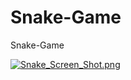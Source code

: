 # Snake-Game
Snake-Game


[![Snake_Screen_Shot.png](https://s26.postimg.org/np5wufm6h/Snake_Screen_Shot.png)](https://postimg.org/image/59lfx181x/)
